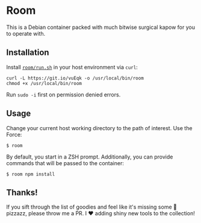 # Room

This is a Debian container packed with much bitwise surgical kapow for you to
operate with.

## Installation

Install
[`room/run.sh`](https://raw.githubusercontent.com/langri-sha/room/master/run.sh)
in your host environment via `curl`:

```
curl -L https://git.io/vuEqk -o /usr/local/bin/room
chmod +x /usr/local/bin/room
```

Run `sudo -i` first on permission denied errors.

## Usage

Change your current host working directory to the path of interest. Use the
Force:

```
$ room
```

By default, you start in a ZSH prompt. Additionally, you can provide commands
that will be passed to the container:

```
$ room npm install
```

## Thanks!

If you sift through the list of goodies and feel like it's missing some
:lollipop: pizzazz, please throw me a PR. I :heart: adding shiny new tools to
the collection!

